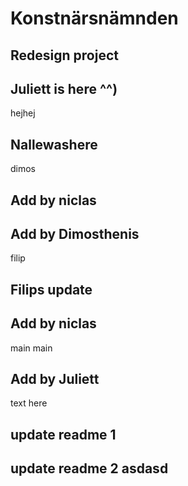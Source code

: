# Konstnärsnämnden

## Redesign project


## Juliett is here ^^)

hejhej

## Nallewashere

dimos

## Add by niclas


## Add by Dimosthenis





filip
## Filips update

## Add by niclas
main
 main


## Add by Juliett
text here

## update readme 1

## update readme 2 asdasd